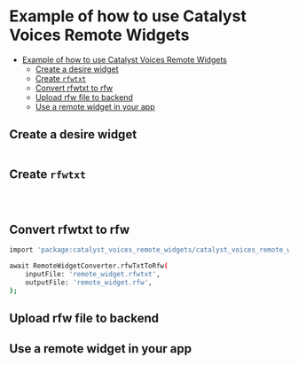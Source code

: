 # Example of how to use Catalyst Voices Remote Widgets

* [Example of how to use Catalyst Voices Remote Widgets](#example-of-how-to-use-catalyst-voices-remote-widgets)
  * [Create a desire widget](#create-a-desire-widget)
  * [Create `rfwtxt`](#create-rfwtxt)
  * [Convert rfwtxt to rfw](#convert-rfwtxt-to-rfw)
  * [Upload rfw file to backend](#upload-rfw-file-to-backend)
  * [Use a remote widget in your app](#use-a-remote-widget-in-your-app)

## Create a desire widget

```dart


```

## Create `rfwtxt`

```rfwtxt



```

## Convert rfwtxt to rfw

```sh
import 'package:catalyst_voices_remote_widgets/catalyst_voices_remote_widgets.dart';

await RemoteWidgetConverter.rfwTxtToRfw(
    inputFile: 'remote_widget.rfwtxt',
    outputFile: 'remote_widget.rfw',
);
```

## Upload rfw file to backend

## Use a remote widget in your app

```dart



```

